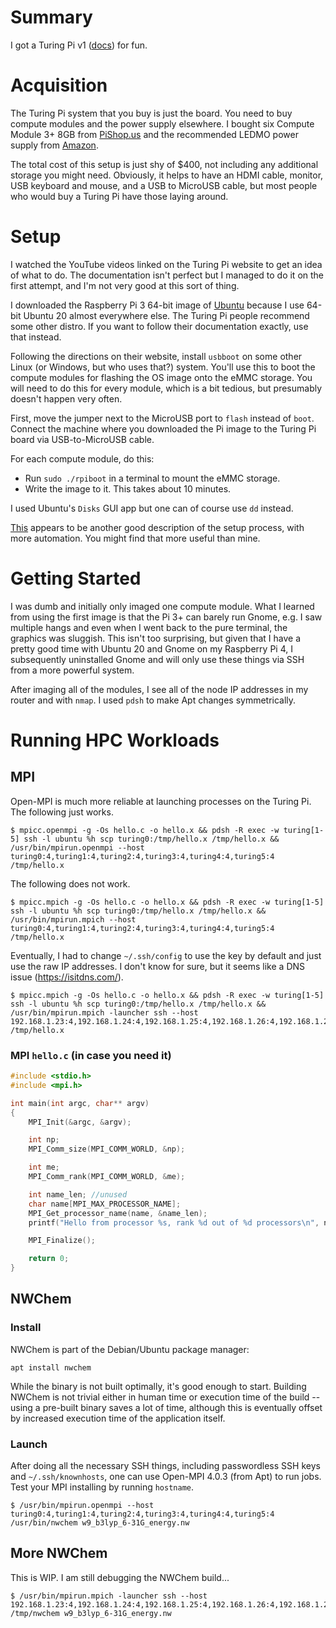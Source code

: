 # Summary

I got a Turing Pi v1 ([docs](https://docs.turingpi.com/)) for fun.

# Acquisition

The Turing Pi system that you buy is just the board.
You need to buy compute modules and the power supply elsewhere.
I bought six Compute Module 3+ 8GB from [PiShop.us](https://www.pishop.us/product/raspberry-pi-compute-module-3-8gb/)
and the recommended LEDMO power supply from [Amazon](https://www.amazon.com/gp/product/B01461MOGQ/).

The total cost of this setup is just shy of $400, not including any additional storage you might need.
Obviously, it helps to have an HDMI cable, monitor, USB keyboard and mouse, and a USB to MicroUSB cable,
but most people who would buy a Turing Pi have those laying around.

# Setup

I watched the YouTube videos linked on the Turing Pi website to get an idea of what to do.
The documentation isn't perfect but I managed to do it on the first attempt, and I'm not very good at this sort of thing.

I downloaded the Raspberry Pi 3 64-bit image of [Ubuntu](https://ubuntu.com/download/raspberry-pi)
because I use 64-bit Ubuntu 20 almost everywhere else.
The Turing Pi people recommend some other distro.
If you want to follow their documentation exactly, use that instead.

Following the directions on their website, install `usbboot` on some other Linux (or Windows, but who uses that?) system.
You'll use this to boot the compute modules for flashing the OS image onto the eMMC storage.
You will need to do this for every module, which is a bit tedious, but presumably doesn't happen very often.

First, move the jumper next to the MicroUSB port to `flash` instead of `boot`.  Connect the machine where you downloaded the Pi image to the Turing Pi board via USB-to-MicroUSB cable.

For each compute module, do this:

  * Run `sudo ./rpiboot` in a terminal to mount the eMMC storage.
  * Write the image to it.  This takes about 10 minutes.
  
I used Ubuntu's `Disks` GUI app but one can of course use `dd` instead.

[This](https://synyx.de/blog/turing-pi-the-ultimate-cluster-board-for-raspis/) appears to be another good description
of the setup process, with more automation.  You might find that more useful than mine.

# Getting Started

I was dumb and initially only imaged one compute module.
What I learned from using the first image is that the Pi 3+ can barely run Gnome,
e.g. I saw multiple hangs and even when I went back to the pure terminal, the graphics was sluggish.
This isn't too surprising, but given that I have a pretty good time with Ubuntu 20 and Gnome
on my Raspberry Pi 4, 
I subsequently uninstalled Gnome and will only use these things via SSH from a more powerful system.

After imaging all of the modules, I see all of the node IP addresses in my router and with `nmap`.
I used `pdsh` to make Apt changes symmetrically.

# Running HPC Workloads

## MPI

Open-MPI is much more reliable at launching processes on the Turing Pi.
The following just works.
```
$ mpicc.openmpi -g -Os hello.c -o hello.x && pdsh -R exec -w turing[1-5] ssh -l ubuntu %h scp turing0:/tmp/hello.x /tmp/hello.x && /usr/bin/mpirun.openmpi --host turing0:4,turing1:4,turing2:4,turing3:4,turing4:4,turing5:4 /tmp/hello.x
```

The following does not work.
```
$ mpicc.mpich -g -Os hello.c -o hello.x && pdsh -R exec -w turing[1-5] ssh -l ubuntu %h scp turing0:/tmp/hello.x /tmp/hello.x && /usr/bin/mpirun.mpich --host turing0:4,turing1:4,turing2:4,turing3:4,turing4:4,turing5:4 /tmp/hello.x
```

Eventually, I had to change `~/.ssh/config` to use the key by default and just use the raw IP addresses.
I don't know for sure, but it seems like a DNS issue (https://isitdns.com/).
```
$ mpicc.mpich -g -Os hello.c -o hello.x && pdsh -R exec -w turing[1-5] ssh -l ubuntu %h scp turing0:/tmp/hello.x /tmp/hello.x && /usr/bin/mpirun.mpich -launcher ssh --host 192.168.1.23:4,192.168.1.24:4,192.168.1.25:4,192.168.1.26:4,192.168.1.27:4,192.168.1.28:4 /tmp/hello.x
```

### MPI `hello.c` (in case you need it)
```c
#include <stdio.h>
#include <mpi.h>

int main(int argc, char** argv)
{
    MPI_Init(&argc, &argv);

    int np;
    MPI_Comm_size(MPI_COMM_WORLD, &np);

    int me;
    MPI_Comm_rank(MPI_COMM_WORLD, &me);

    int name_len; //unused
    char name[MPI_MAX_PROCESSOR_NAME];
    MPI_Get_processor_name(name, &name_len);
    printf("Hello from processor %s, rank %d out of %d processors\n", name, me, np);

    MPI_Finalize();

    return 0;
}
```

## NWChem

### Install

NWChem is part of the Debian/Ubuntu package manager:
```
apt install nwchem
```
While the binary is not built optimally, it's good enough to start.
Building NWChem is not trivial either in human time or execution time of the build -- using a pre-built binary saves a lot of time, although this is eventually offset by increased execution time of the application itself.

### Launch

After doing all the necessary SSH things, including passwordless SSH keys and `~/.ssh/knownhosts`, one can use Open-MPI 4.0.3 (from Apt) to run jobs.  Test your MPI installing by running `hostname`.

```
$ /usr/bin/mpirun.openmpi --host turing0:4,turing1:4,turing2:4,turing3:4,turing4:4,turing5:4 /usr/bin/nwchem w9_b3lyp_6-31G_energy.nw 
```

## More NWChem

This is WIP.  I am still debugging the NWChem build...
```
$ /usr/bin/mpirun.mpich -launcher ssh --host 192.168.1.23:4,192.168.1.24:4,192.168.1.25:4,192.168.1.26:4,192.168.1.27:4,192.168.1.28:4 /tmp/nwchem w9_b3lyp_6-31G_energy.nw
```

